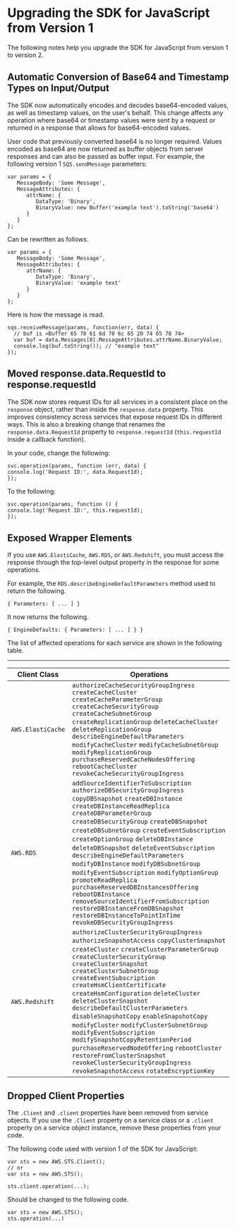 # Upgrading the SDK for JavaScript from Version 1<a name="upgrading-from-v1"></a>

The following notes help you upgrade the SDK for JavaScript from version 1 to version 2\.

## Automatic Conversion of Base64 and Timestamp Types on Input/Output<a name="upgrading-from-v1-base64-timestamp-conversion"></a>

The SDK now automatically encodes and decodes base64\-encoded values, as well as timestamp values, on the user's behalf\. This change affects any operation where base64 or timestamp values were sent by a request or returned in a response that allows for base64\-encoded values\.

User code that previously converted base64 is no longer required\. Values encoded as base64 are now returned as buffer objects from server responses and can also be passed as buffer input\. For example, the following version 1 `SQS.sendMessage` parameters:

```
var params = {
   MessageBody: 'Some Message',
   MessageAttributes: {
      attrName: {
         DataType: 'Binary',
         BinaryValue: new Buffer('example text').toString('base64')
      }
   }
};
```

Can be rewritten as follows\.

```
var params = {
   MessageBody: 'Some Message',
   MessageAttributes: {
      attrName: {
         DataType: 'Binary',
         BinaryValue: 'example text'
      }
   }
};
```

Here is how the message is read\.

```
sqs.receiveMessage(params, function(err, data) {
  // buf is <Buffer 65 78 61 6d 70 6c 65 20 74 65 78 74>
  var buf = data.Messages[0].MessageAttributes.attrName.BinaryValue;
  console.log(buf.toString()); // "example text"
});
```

## Moved response\.data\.RequestId to response\.requestId<a name="upgrading-from-v1-response-requestid"></a>

The SDK now stores request IDs for all services in a consistent place on the `response` object, rather than inside the `response.data` property\. This improves consistency across services that expose request IDs in different ways\. This is also a breaking change that renames the `response.data.RequestId` property to `response.requestId` \(`this.requestId` inside a callback function\)\.

In your code, change the following:

```
svc.operation(params, function (err, data) {
console.log('Request ID:', data.RequestId);
});
```

To the following:

```
svc.operation(params, function () {
console.log('Request ID:', this.requestId);
});
```

## Exposed Wrapper Elements<a name="upgrading-from-v1-exposed-wrapper-elements"></a>

If you use `AWS.ElastiCache`, `AWS.RDS`, or `AWS.Redshift`, you must access the response through the top\-level output property in the response for some operations\. 

For example, the `RDS.describeEngineDefaultParameters` method used to return the following\.

```
{ Parameters: [ ... ] }
```

It now returns the following\.

```
{ EngineDefaults: { Parameters: [ ... ] } }
```

The list of affected operations for each service are shown in the following table\.


****  

| Client Class | Operations | 
| --- | --- | 
| `AWS.ElastiCache` | `authorizeCacheSecurityGroupIngress` `createCacheCluster` `createCacheParameterGroup` `createCacheSecurityGroup` `createCacheSubnetGroup` `createReplicationGroup` `deleteCacheCluster` `deleteReplicationGroup` `describeEngineDefaultParameters` `modifyCacheCluster` `modifyCacheSubnetGroup` `modifyReplicationGroup` `purchaseReservedCacheNodesOffering` `rebootCacheCluster` `revokeCacheSecurityGroupIngress` | 
| `AWS.RDS` | `addSourceIdentifierToSubscription` `authorizeDBSecurityGroupIngress` `copyDBSnapshot` `createDBInstance` `createDBInstanceReadReplica` `createDBParameterGroup` `createDBSecurityGroup` `createDBSnapshot` `createDBSubnetGroup` `createEventSubscription` `createOptionGroup` `deleteDBInstance` `deleteDBSnapshot` `deleteEventSubscription` `describeEngineDefaultParameters` `modifyDBInstance` `modifyDBSubnetGroup` `modifyEventSubscription` `modifyOptionGroup` `promoteReadReplica` `purchaseReservedDBInstancesOffering` `rebootDBInstance` `removeSourceIdentifierFromSubscription` `restoreDBInstanceFromDBSnapshot` `restoreDBInstanceToPointInTime` `revokeDBSecurityGroupIngress` | 
| `AWS.Redshift` | `authorizeClusterSecurityGroupIngress` `authorizeSnapshotAccess` `copyClusterSnapshot` `createCluster` `createClusterParameterGroup` `createClusterSecurityGroup` `createClusterSnapshot` `createClusterSubnetGroup` `createEventSubscription` `createHsmClientCertificate` `createHsmConfiguration` `deleteCluster` `deleteClusterSnapshot` `describeDefaultClusterParameters` `disableSnapshotCopy` `enableSnapshotCopy` `modifyCluster` `modifyClusterSubnetGroup` `modifyEventSubscription` `modifySnapshotCopyRetentionPeriod` `purchaseReservedNodeOffering` `rebootCluster` `restoreFromClusterSnapshot` `revokeClusterSecurityGroupIngress` `revokeSnapshotAccess` `rotateEncryptionKey` | 

## Dropped Client Properties<a name="upgrading-from-v1-dropped-client-properties"></a>

The `.Client` and `.client` properties have been removed from service objects\. If you use the `.Client` property on a service class or a `.client` property on a service object instance, remove these properties from your code\.

The following code used with version 1 of the SDK for JavaScript:

```
var sts = new AWS.STS.Client();
// or
var sts = new AWS.STS();

sts.client.operation(...);
```

Should be changed to the following code\.

```
var sts = new AWS.STS();
sts.operation(...)
```